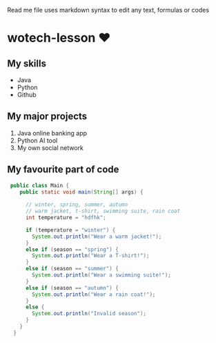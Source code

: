 Read me file uses markdown syntax to edit any text, formulas or codes
# wotech-lesson ❤️ 

## My skills
- Java
- Python
- Github


## My major projects
1. Java online banking app
2. Python AI tool
3. My own social network


## My favourite part of code
```java
 public class Main {
    public static void main(String[] args) {    
      
      // winter, spring, summer, autumn
      // warm jacket, t-shirt, swimming suite, rain coat
      int temperature = "hdfhk";

      if (temperature = "winter") {
        System.out.println("Wear a warm jacket!");
      }
      else if (season == "spring") {
        System.out.println("Wear a T-shirt!");
      }
      else if (season == "summer") {
        System.out.println("Wear a swimming suite!");
      }
      else if (season == "autumn") {
        System.out.println("Wear a rain coat!");
      }
      else {
        System.out.println("Invalid season");
      }
    }
  }

```
